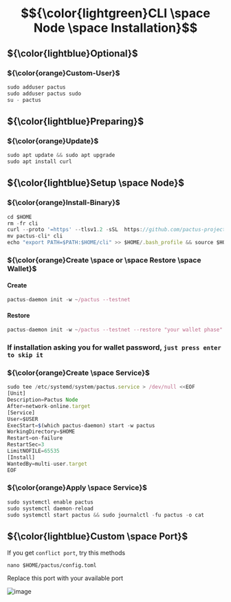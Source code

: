 # $${\color{lightgreen}CLI \space Node \space Installation}$$

## ${\color{lightblue}Optional}$
### ${\color{orange}Custom-User}$
```javascript
sudo adduser pactus
sudo adduser pactus sudo
su - pactus
```
## ${\color{lightblue}Preparing}$
### ${\color{orange}Update}$
```javascript
sudo apt update && sudo apt upgrade 
sudo apt install curl
```
## ${\color{lightblue}Setup \space Node}$ 
### ${\color{orange}Install-Binary}$
```javascript
cd $HOME
rm -fr cli
curl --proto '=https' --tlsv1.2 -sSL  https://github.com/pactus-project/pactus/releases/download/v0.13.0/pactus_downloader.sh | sh
mv pactus-cli* cli
echo "export PATH=$PATH:$HOME/cli" >> $HOME/.bash_profile && source $HOME/.bash_profile
```
### ${\color{orange}Create \space or \space Restore \space Wallet}$
#### Create
```javascript
pactus-daemon init -w ~/pactus --testnet
```
#### Restore
```javascript
pactus-daemon init -w ~/pactus --testnet --restore "your wallet phase"
```
### If installation asking you for wallet password, `just press enter to skip it`
### ${\color{orange}Create \space Service}$
```javascript
sudo tee /etc/systemd/system/pactus.service > /dev/null <<EOF
[Unit]
Description=Pactus Node
After=network-online.target
[Service]
User=$USER
ExecStart=$(which pactus-daemon) start -w pactus
WorkingDirectory=$HOME
Restart=on-failure
RestartSec=3
LimitNOFILE=65535
[Install]
WantedBy=multi-user.target
EOF
```
### ${\color{orange}Apply \space Service}$
```javascript
sudo systemctl enable pactus
sudo systemctl daemon-reload
sudo systemctl start pactus && sudo journalctl -fu pactus -o cat
```

## ${\color{lightblue}Custom \space Port}$ 
If you get `conflict port`, try this methods
```
nano $HOME/pactus/config.toml
```
Replace this port with your available port

![image](https://github.com/aidilfahmi/Testnet/assets/16186519/875ec148-e3d1-4c98-a63e-dec1240f2eab)
